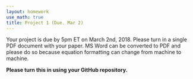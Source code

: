 ```yaml
---
layout: homework
use_math: true
title: Project 1 (Due. Mar 2)
---
```


Your project is due by 5pm ET on March 2nd, 2018. Please turn in a single PDF document with your paper. MS Word can be converted to PDF and please do so because equation formatting can change from machine to machine.

**Please turn this in using your GitHub repository.**
